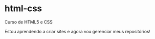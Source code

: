 # html-css
 Curso de HTML5 e CSS

 Estou aprendendo a criar sites e agora vou gerenciar meus repositórios!
 
